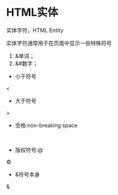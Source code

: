 # HTML实体

实体字符，HTML Entity

实体字符通常用于在页面中显示一些特殊符号

1. &单词；
2. &#数字；

- 小于符号

&lt;

- 大于符号

&gt;

- 空格:non-breaking space

&nbsp;

- 版权符号:@

&copy;

- &符号本身

&amp;